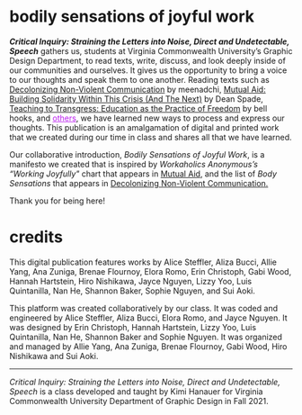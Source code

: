 # bodily sensations of joyful work

<p><b><i>Critical Inquiry: Straining the Letters into Noise, Direct and Undetectable, Speech</b></i> gathers us, students at Virginia Commonwealth University’s Graphic Design Department, to read texts, write, discuss, and look deeply inside of our communities and ourselves. It gives us the opportunity to bring a voice to our thoughts and speak them to one another. Reading texts such as <u>Decolonizing Non-Violent Communication</u> by meenadchi, <u>Mutual Aid: Building Solidarity Within This Crisis (And The Next)</u> by Dean Spade, <u>Teaching to Transgress: Education as the Practice of Freedom</u> by bell hooks, and <a href="https://docs.google.com/document/d/1s2heYTUtNCCPdDZZtInLyfjO-lImnbmZ2l_CWsCrGEU/edit?usp=sharing" style="color:#bc1df1;">others</a>, we have learned new ways to process and express our thoughts. This publication is an amalgamation of digital and printed work that we created during our time in class and shares all that we have learned.</p>

<p>Our collaborative introduction, <i>Bodily Sensations of Joyful Work</i>, is a manifesto we created that is inspired by <i>Workaholics Anonymous’s “Working Joyfully"</i> chart that appears in <u>Mutual Aid</u>, and the list of <i>Body Sensations</i> that appears in <u>Decolonizing Non-Violent Communication.</u></p>

<p>Thank you for being here!</p>

# credits

<p>This digital publication features works by Alice Steffler, Aliza Bucci, Allie Yang, Ana Zuniga, Brenae Flournoy, Elora Romo, Erin Christoph, Gabi Wood, Hannah Hartstein, Hiro Nishikawa, Jayce Nguyen, Lizzy Yoo, Luis Quintanilla, Nan He, Shannon Baker, Sophie Nguyen, and Sui Aoki.</p>

<p>This platform was created collaboratively by our class. It was coded and engineered by Alice Steffler, Aliza Bucci, Elora Romo, and Jayce Nguyen. It was designed by Erin Christoph, Hannah Hartstein, Lizzy Yoo, Luis Quintanilla, Nan He, Shannon Baker and Sophie Nguyen. It was organized and managed by Allie Yang, Ana Zuniga, Brenae Flournoy, Gabi Wood, Hiro Nishikawa and Sui Aoki.</p>

<hr>

<p><i>Critical Inquiry: Straining the Letters into Noise, Direct and Undetectable, Speech</i> is a class developed and taught by Kimi Hanauer for Virginia Commonwealth University Department of Graphic Design in Fall 2021.</p>
